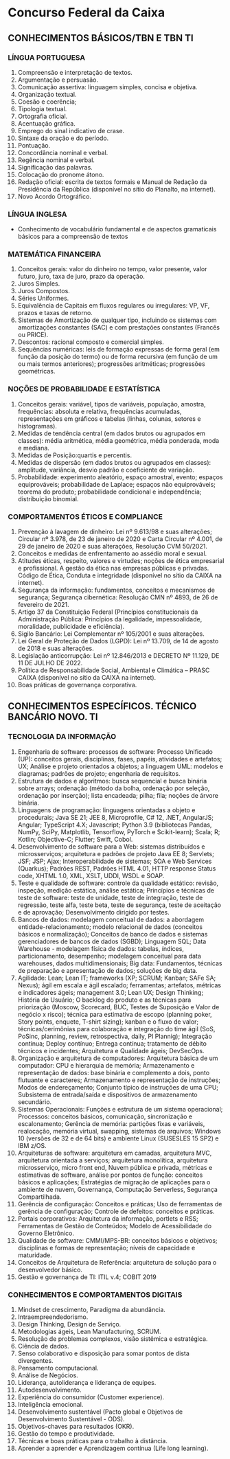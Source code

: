 # Concurso Federal da Caixa

## CONHECIMENTOS BÁSICOS/TBN E TBN TI

### LÍNGUA PORTUGUESA

1. Compreensão e interpretação de textos.
2. Argumentação e persuasão.
3. Comunicação assertiva: linguagem simples, concisa e objetiva.
4. Organização textual.
5. Coesão e coerência;
6. Tipologia textual.
7. Ortografia oficial.
8. Acentuação gráfica.
9. Emprego do sinal indicativo de crase.
10. Sintaxe da oração e do período.
11. Pontuação.
12. Concordância nominal e verbal.
13. Regência nominal e verbal.
14. Significação das palavras.
15. Colocação do pronome átono.
16. Redação oficial: escrita de textos formais e Manual de Redação da Presidência da República (disponível no sítio do Planalto, na internet).
17. Novo Acordo Ortográfico.

### LÍNGUA INGLESA

- Conhecimento de vocabulário fundamental e de aspectos gramaticais básicos para a compreensão de textos

### MATEMÁTICA FINANCEIRA

1. Conceitos gerais: valor do dinheiro no tempo, valor presente, valor futuro, juro, taxa de juro, prazo da operação.
2. Juros Simples.
3. Juros Compostos.
4. Séries Uniformes.
5. Equivalência de Capitais em fluxos regulares ou irregulares: VP, VF, prazos e taxas de retorno.
6. Sistemas de Amortização de qualquer tipo, incluindo os sistemas com amortizações constantes (SAC) e com prestações constantes (Francês ou PRICE).
7. Descontos: racional composto e comercial simples.
8. Sequências numéricas: leis de formação expressas de forma geral (em função da posição do termo) ou de forma recursiva (em função de um ou mais termos anteriores); progressões aritméticas; progressões geométricas.

### NOÇÕES DE PROBABILIDADE E ESTATÍSTICA

1. Conceitos gerais: variável, tipos de variáveis, população, amostra, frequências: absoluta e relativa, frequências acumuladas, representações em gráficos e tabelas (linhas, colunas, setores e histogramas).
2. Medidas de tendência central (em dados brutos ou agrupados em classes): média aritmética, média geométrica, média ponderada, moda e mediana.
3. Medidas de Posição:quartis e percentis.
4. Medidas de dispersão (em dados brutos ou agrupados em classes): amplitude, variância, desvio padrão e coeficiente de variação.
5. Probabilidade: experimento aleatório, espaço amostral, evento; espaços equiprováveis; probabilidade de Laplace; espaços não equiprováveis; teorema do produto; probabilidade condicional e independência; distribuição binomial.

### COMPORTAMENTOS ÉTICOS E COMPLIANCE

1. Prevenção à lavagem de dinheiro: Lei nº 9.613/98 e suas alterações; Circular nº 3.978, de 23 de janeiro de 2020 e Carta Circular nº 4.001, de 29 de janeiro de 2020 e suas alterações, Resolução CVM 50/2021.
2. Conceitos e medidas de enfrentamento ao assédio moral e sexual.
3. Atitudes éticas, respeito, valores e virtudes; noções de ética empresarial e profissional. A gestão da ética nas empresas públicas e privadas. Código de Ética, Conduta e integridade (disponível no sítio da CAIXA na internet).
4. Segurança da informação: fundamentos, conceitos e mecanismos de segurança; Segurança cibernética: Resolução CMN nº 4893, de 26 de fevereiro de 2021.
5. Artigo 37 da Constituição Federal (Princípios constitucionais da Administração Pública: Princípios da legalidade, impessoalidade, moralidade, publicidade e eficiência).
6. Sigilo Bancário: Lei Complementar nº 105/2001 e suas alterações.
7. Lei Geral de Proteção de Dados (LGPD): Lei nº 13.709, de 14 de agosto de 2018 e suas alterações.
8. Legislação anticorrupção: Lei nº 12.846/2013 e DECRETO Nº 11.129, DE 11 DE JULHO DE 2022.
9. Política de Responsabilidade Social, Ambiental e Climática – PRASC CAIXA (disponível no sítio da CAIXA na internet).
10. Boas práticas de governança corporativa.

## CONHECIMENTOS ESPECÍFICOS. TÉCNICO BANCÁRIO NOVO. TI

### TECNOLOGIA DA INFORMAÇÃO

1. Engenharia de software: processos de software: Processo Unificado (UP): conceitos gerais, disciplinas, fases, papéis, atividades e artefatos; UX; Análise e projeto orientados a objetos; a linguagem UML: modelos e diagramas; padrões de projeto; engenharia de requisitos.
2. Estrutura de dados e algoritmos: busca sequencial e busca binária sobre arrays; ordenação (método da bolha, ordenação por seleção, ordenação por inserção); lista encadeada; pilha; fila; noções de árvore binária.
3. Linguagens de programação: linguagens orientadas a objeto e procedurais; Java SE 21; JEE 8, Microprofile, C# 12, .NET, AngularJS; Angular; TypeScript 4.X; Javascript; Python 3.9 (bibliotecas Pandas, NumPy, SciPy, Matplotlib, Tensorflow, PyTorch e Scikit-learn); Scala; R; Kotlin; Objective-C; Flutter; Swift, Cobol.
4. Desenvolvimento de software para a Web: sistemas distribuídos e microsserviços; arquitetura e padrões de projeto Java EE 8; Servlets; JSF; JSP; Ajax; Interoperabilidade de sistemas; SOA e Web Services (Quarkus); Padrões REST, Padrões HTML 4.01, HTTP response Status code, XHTML 1.0, XML, XSLT, UDDI, WSDL e SOAP.
5. Teste e qualidade de software: controle da qualidade estático: revisão, inspeção, medição estática, análise estática; Princípios e técnicas de teste de software: teste de unidade, teste de integração, teste de regressão, teste alfa, teste beta, teste de segurança, teste de aceitação e de aprovação; Desenvolvimento dirigido por testes.
6. Bancos de dados: modelagem conceitual de dados: a abordagem entidade-relacionamento; modelo relacional de dados (conceitos básicos e normalização); Conceitos de banco de dados e sistemas gerenciadores de bancos de dados (SGBD); Linguagem SQL; Data Warehouse - modelagem física de dados: tabelas, índices, particionamento, desempenho; modelagem conceitual para data warehouses, dados multidimensionais; Big data: Fundamentos, técnicas de preparação e apresentação de dados; soluções de big data.
7. Agilidade: Lean; Lean IT; frameworks (XP; SCRUM; Kanban; SAFe SA; Nexus); ágil em escala e ágil escalado; ferramentas; artefatos, métricas e indicadores ágeis; management 3.0; Lean UX; Design Thinking; História de Usuário; O backlog do produto e as técnicas para priorização (Moscow, Scorecard, BUC, Testes de Suposição e Valor de negócio x risco); técnica para estimativa de escopo (planning poker, Story points, enquete, T-shirt sizing); kanban e o fluxo de valor; técnicas/cerimônias para colaboração e integração do time ágil (SoS, PoSinc, planning, review, retrospectiva, daily, PI Plannig); Integração contínua; Deploy contínuo; Entrega contínua; tratamento de débito técnicos e incidentes; Arquitetura e Qualidade ágeis; DevSecOps.
8. Organização e arquitetura de computadores: Arquitetura básica de um computador: CPU e hierarquia de memória; Armazenamento e representação de dados: base binária e complemento a dois, ponto flutuante e caracteres; Armazenamento e representação de instruções; Modos de endereçamento; Conjunto típico de instruções de uma CPU; Subsistema de entrada/saída e dispositivos de armazenamento secundário.
9. Sistemas Operacionais: Funções e estrutura de um sistema operacional; Processos: conceitos básicos, comunicação, sincronização e escalonamento; Gerência de memória: partições fixas e variáveis, realocação, memória virtual, swapping, sistemas de arquivos; Windows 10 (versões de 32 e de 64 bits) e ambiente Linux (SUSESLES 15 SP2) e IBM z/OS.
10. Arquiteturas de software: arquitetura em camadas, arquitetura MVC, arquitetura orientada a serviços; arquitetura monolítica, arquitetura microsserviço, micro front end, Nuvem pública e privada, métricas e estimativas de software, análise por pontos de função: conceitos básicos e aplicações; Estratégias de migração de aplicações para o ambiente de nuvem, Governança, Computação Serverless, Segurança Compartilhada.
11. Gerência de configuração: Conceitos e práticas; Uso de ferramentas de gerência de configuração; Controle de defeitos: conceitos e práticas.
12. Portais corporativos: Arquitetura da informação, portlets e RSS; Ferramentas de Gestão de Conteúdos; Modelo de Acessibilidade do Governo Eletrônico.
13. Qualidade de software: CMMI/MPS-BR: conceitos básicos e objetivos; disciplinas e formas de representação; níveis de capacidade e maturidade.
14. Conceitos de Arquitetura de Referência: arquitetura de solução para o desenvolvedor básico.
15. Gestão e governança de TI: ITIL v.4; COBIT 2019

### CONHECIMENTOS E COMPORTAMENTOS DIGITAIS

1. Mindset de crescimento, Paradigma da abundância.
2. Intraempreendedorismo.
3. Design Thinking, Design de Serviço.
4. Metodologias ágeis, Lean Manufacturing, SCRUM.
5. Resolução de problemas complexos, visão sistêmica e estratégica.
6. Ciência de dados.
7. Senso colaborativo e disposição para somar pontos de dista divergentes.
8. Pensamento computacional.
9. Análise de Negócios.
10. Liderança, autoliderança e liderança de equipes.
11. Autodesenvolvimento.
12. Experiência do consumidor (Customer experience).
13. Inteligência emocional.
14. Desenvolvimento sustentável (Pacto global e Objetivos de Desenvolvimento Sustentável - ODS).
15. Objetivos-chaves para resultados (OKR).
16. Gestão do tempo e produtividade.
17. Técnicas e boas práticas para o trabalho à distância.
18. Aprender a aprender e Aprendizagem contínua (Life long learning).
